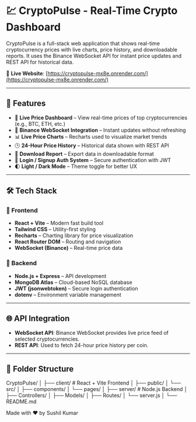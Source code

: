 # 💹 CryptoPulse - Real-Time Crypto Dashboard

CryptoPulse is a full-stack web application that shows real-time cryptocurrency prices with live charts, price history, and downloadable reports. It uses the Binance WebSocket API for instant price updates and REST API for historical data.

🔗 **Live Website**: [https://cryptopulse-mx8e.onrender.com/](https://cryptopulse-mx8e.onrender.com/)

---

## 🚀 Features

- 🔴 **Live Price Dashboard** – View real-time prices of top cryptocurrencies (e.g., BTC, ETH, etc.)
- 🔄 **Binance WebSocket Integration** – Instant updates without refreshing
- 📊 **Live Price Charts** – Recharts used to visualize market trends
- 🕒 **24-Hour Price History** – Historical data shown with REST API
- 📝 **Download Report** – Export data in downloadable format
- 🔐 **Login / Signup Auth System** – Secure authentication with JWT
- 🌓 **Light / Dark Mode** – Theme toggle for better UX

---

## 🛠️ Tech Stack

### 🔷 Frontend
- **React + Vite** – Modern fast build tool
- **Tailwind CSS** – Utility-first styling
- **Recharts** – Charting library for price visualization
- **React Router DOM** – Routing and navigation
- **WebSocket (Binance)** – Real-time price data

### 🔶 Backend
- **Node.js + Express** – API development
- **MongoDB Atlas** – Cloud-based NoSQL database
- **JWT (jsonwebtoken)** – Secure login authentication
- **dotenv** – Environment variable management

---

## 🌐 API Integration

- **WebSocket API**: Binance WebSocket provides live price feed of selected cryptocurrencies.
- **REST API**: Used to fetch 24-hour price history per coin.

---

## 📁 Folder Structure

CryptoPulse/
│
├── client/ # React + Vite Frontend
│ ├── public/
│ └── src/
│ ├── components/
│ └── pages/
│
├── server/ # Node.js Backend
│ ├── Controllers/
│ ├── Models/
│ ├── Routes/
│ └── server.js
│
└── README.md

Made with ❤️ by Sushil Kumar
